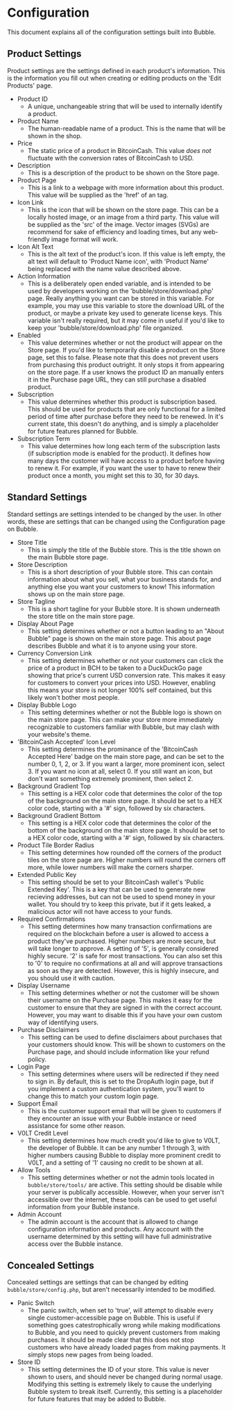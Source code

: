 # Configuration

This document explains all of the configuration settings built into Bubble.


## Product Settings

Product settings are the settings defined in each product's information. This is the information you fill out when creating or editing products on the 'Edit Products' page.

- Product ID
    - A unique, unchangeable string that will be used to internally identify a product.
- Product Name
    - The human-readable name of a product. This is the name that will be shown in the shop.
- Price
    - The static price of a product in BitcoinCash. This value *does not* fluctuate with the conversion rates of BitcoinCash to USD.
- Description
    - This is a description of the product to be shown on the Store page.
- Product Page
    - This is a link to a webpage with more information about this product. This value will be supplied as the 'href' of an <a> tag.
- Icon Link
    - This is the icon that will be shown on the store page. This can be a locally hosted image, or an image from a third party. This value will be supplied as the 'src' of the image. Vector images (SVGs) are recommend for sake of efficiency and loading times, but any web-friendly image format will work.
- Icon Alt Text
    - This is the alt text of the product's icon. If this value is left empty, the alt text will default to 'Product Name icon', with 'Product Name' being replaced with the name value described above.
- Action Information 
    - This is a deliberately open ended variable, and is intended to be used by developers working on the 'bubble/store/download.php' page. Really anything you want can be stored in this variable. For example, you may use this variable to store the download URL of the product, or maybe a private key used to generate license keys. This variable isn't really required, but it may come in useful if you'd like to keep your 'bubble/store/download.php' file organized.
- Enabled
    - This value determines whether or not the product will appear on the Store page. If you'd like to temporarily disable a product on the Store page, set this to false. Please note that this does not prevent users from purchasing this product outright. It only stops it from appearing on the store page. If a user knows the product ID an manually enters it in the Purchase page URL, they can still purchase a disabled product.
- Subscription
    - This value determines whether this product is subscription based. This should be used for products that are only functional for a limited period of time after purchase before they need to be renewed. In it's current state, this doesn't do anything, and is simply a placeholder for future features planned for Bubble.
- Subscription Term
    - This value determines how long each term of the subscription lasts (if subscription mode is enabled for the product). It defines how many days the customer will have access to a product before having to renew it. For example, if you want the user to have to renew their product once a month, you might set this to 30, for 30 days.


## Standard Settings

Standard settings are settings intended to be changed by the user. In other words, these are settings that can be changed using the Configuration page on Bubble.

- Store Title
    - This is simply the title of the Bubble store. This is the title shown on the main Bubble store page.
- Store Description
    - This is a short description of your Bubble store. This can contain information about what you sell, what your business stands for, and anything else you want your customers to know! This information shows up on the main store page.
- Store Tagline
    - This is a short tagline for your Bubble store. It is shown underneath the store title on the main store page.
- Display About Page
    - This setting determines whether or not a button leading to an "About Bubble" page is shown on the main store page. This about page describes Bubble and what it is to anyone using your store.
- Currency Conversion Link
    - This setting determines whether or not your customers can click the price of a product in BCH to be taken to a DuckDuckGo page showing that price's current USD conversion rate. This makes it easy for customers to convert your prices into USD. However, enabling this means your store is not longer 100% self contained, but this likely won't bother most people.
- Display Bubble Logo
    - This setting determines whether or not the Bubble logo is shown on the main store page. This can make your store more immediately recognizable to customers familiar with Bubble, but may clash with your website's theme.
- 'BitcoinCash Accepted' Icon Level
    - This setting determines the prominance of the 'BitcoinCash Accepted Here' badge on the main store page, and can be set to the number 0, 1, 2, or 3. If you want a larger, more prominent icon, select 3. If you want no icon at all, select 0. If you still want an icon, but don't want something extremely prominent, then select 2.
- Background Gradient Top
    - This setting is a HEX color code that determines the color of the top of the background on the main store page. It should be set to a HEX color code, starting with a '#' sign, followed by six characters.
- Background Gradient Bottom
    - This setting is a HEX color code that determines the color of the bottom of the background on the main store page. It should be set to a HEX color code, starting with a '#' sign, followed by six characters.
- Product Tile Border Radius
    - This setting determines how rounded off the corners of the product tiles on the store page are. Higher numbers will round the corners off more, while lower numbers will make the corners sharper.
- Extended Public Key
    - This setting should be set to your BitcoinCash wallet's 'Public Extended Key'. This is a key that can be used to generate new recieving addresses, but can not be used to spend money in your wallet. You should try to keep this private, but if it gets leaked, a malicious actor will not have access to your funds.
- Required Confirmations
    - This setting determines how many transaction confirmations are required on the blockchain before a user is allowed to access a product they've purchased. Higher numbers are more secure, but will take longer to approve. A setting of '5', is generally considered highly secure. '2' is safe for most transactions. You can also set this to '0' to require no confirmations at all and will approve transactions as soon as they are detected. However, this is highly insecure, and you should use it with caution.
- Display Username
    - This setting determines whether or not the customer will be shown their username on the Purchase page. This makes it easy for the customer to ensure that they are signed in with the correct account. However, you may want to disable this if you have your own custom way of identifying users.
- Purchase Disclaimers
    - This setting can be used to define disclaimers about purchases that your customers should know. This will be shown to customers on the Purchase page, and should include information like your refund policy.
- Login Page
    - This setting determines where users will be redirected if they need to sign in. By default, this is set to the DropAuth login page, but if you implement a custom authentication system, you'll want to change this to match your custom login page.
- Support Email
    - This is the customer support email that will be given to customers if they encounter an issue with your Bubble instance or need assistance for some other reason.
- V0LT Credit Level
    - This setting determines how much credit you'd like to give to V0LT, the developer of Bubble. It can be any number 1 through 3, with higher numbers causing Bubble to display more prominent credit to V0LT, and a setting of '1' causing no credit to be shown at all.
- Allow Tools
    - This setting determines whether or not the admin tools located in `bubble/store/tools/` are active. This setting should be disable while your server is publically accessible. However, when your server isn't accessible over the internet, these tools can be used to get useful information from your Bubble instance.
- Admin Account
    - The admin account is the account that is allowed to change configuration information and products. Any account with the username determined by this setting will have full administrative access over the Bubble instance.

## Concealed Settings

Concealed settings are settings that can be changed by editing `bubble/store/config.php`, but aren't necessarily intended to be modified.

- Panic Switch
    - The panic switch, when set to 'true', will attempt to disable every single customer-accessible page on Bubble. This is useful if something goes catestrophically wrong while making modifications to Bubble, and you need to quickly prevent customers from making purchases. It should be made clear that this does not stop customers who have already loaded pages from making payments. It simply stops new pages from being loaded.
- Store ID
    - This setting determines the ID of your store. This value is never shown to users, and should never be changed during normal usage. Modifying this setting is extremely likely to cause the underlying Bubble system to break itself. Currently, this setting is a placeholder for future features that may be added to Bubble.
